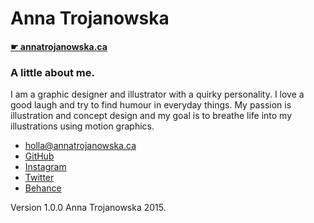 # Anna Trojanowska

#### [☛ annatrojanowska.ca](https://annatrojanowska.ca)

### A little about me. 

I am a graphic designer and illustrator  with a quirky personality. I love a good laugh and try to find humour in everyday things. My passion is illustration and concept design and my goal is to breathe life into my illustrations using motion graphics. 

- [holla@annatrojanowska.ca](mailto:holla@annatrojanowska.ca)
- [GitHub](https://github.com/anna-trojanowska)
- [Instagram](https://instagram.com/pannatrojanowska/)
- [Twitter](https://twitter.com/_panna_anna)
- [Behance](https://www.behance.net/annatrojanowska)

Version 1.0.0 Anna Trojanowska 2015.
